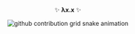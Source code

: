 

<div align="center">

✨ **λx.x** ✨

<picture>
  <source media="(prefers-color-scheme: dark)" srcset="https://zielinsky.github.io/zielinsky/github-contribution-grid-snake-dark.svg">
  <source media="(prefers-color-scheme: light)" srcset="https://zielinsky.github.io/zielinsky/github-contribution-grid-snake.svg">
  <img alt="github contribution grid snake animation" src="https://zielinsky.github.io/zielinsky/github-contribution-grid-snake.svg">
</picture>




</div>
